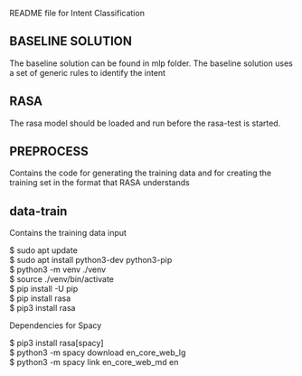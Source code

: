 README file for Intent Classification


## BASELINE SOLUTION

The baseline solution can be found in mlp folder. The baseline solution uses a set of generic rules to identify the intent


## RASA

The rasa model should be loaded and run before the rasa-test is started.


## PREPROCESS

Contains the code for generating the training data and for creating the training set in the format that RASA understands


## data-train 

Contains the training data input



$ sudo apt update <br/>
$ sudo apt install python3-dev python3-pip <br/>
$ python3 -m venv ./venv <br/>
$ source ./venv/bin/activate <br/>
$ pip install -U pip <br/>
$ pip install rasa <br/>
$ pip3 install rasa <br/>

Dependencies for Spacy

$ pip3 install rasa[spacy] <br/>
$ python3 -m spacy download en_core_web_lg <br/>
$ python3 -m spacy link en_core_web_md en <br/>
